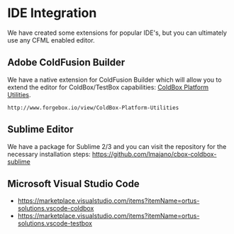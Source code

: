 # IDE Integration

We have created some extensions for popular IDE's, but you can ultimately use any CFML enabled editor.

## Adobe ColdFusion Builder

We have a native extension for ColdFusion Builder which will allow you to extend the editor for ColdBox/TestBox capabilities: [ColdBox Platform Utilities](http://forgebox.io/view/ColdBox-Platform-Utilities).

`http://www.forgebox.io/view/ColdBox-Platform-Utilities`

## Sublime Editor

We have a package for Sublime 2/3 and you can visit the repository for the necessary installation steps: https://github.com/lmajano/cbox-coldbox-sublime

## Microsoft Visual Studio Code

- https://marketplace.visualstudio.com/items?itemName=ortus-solutions.vscode-coldbox
- https://marketplace.visualstudio.com/items?itemName=ortus-solutions.vscode-testbox

